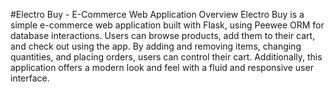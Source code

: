 #Electro Buy - E-Commerce Web Application
Overview
Electro Buy is a simple e-commerce web application built with Flask, using Peewee ORM for database interactions. Users can browse products, add them to their cart, and check out using the app. By adding and removing items, changing quantities, and placing orders, users can control their cart. Additionally, this application offers a modern look and feel with a fluid and responsive user interface.
